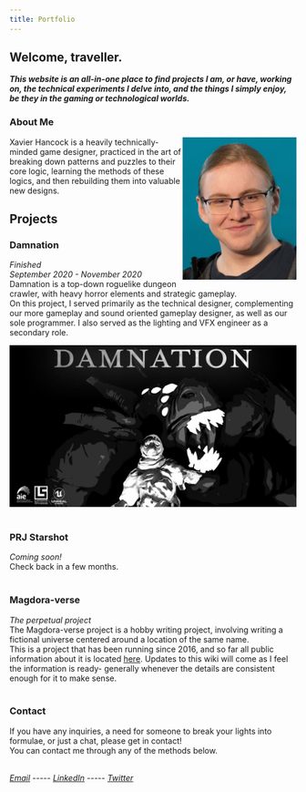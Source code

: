 ```yaml
---
title: Portfolio
---
```


## Welcome, traveller.

***This website is an all-in-one place to find projects I am, or have, working on, the technical experiments I delve into, and the things I simply enjoy, be they in the gaming or technological worlds.***

### About Me
<img align="right" width=200 height=250 src="https://raw.githubusercontent.com/Arbiter04032000/xhTech/master/Media/xavier_hancockcrop.jpg"> Xavier Hancock is a heavily technically-minded game designer, practiced in the art of breaking down patterns and puzzles to their core logic, learning the methods of these logics, and then rebuilding them into valuable new designs.<br>

## Projects
### Damnation
_Finished_<br>
_September 2020 - November 2020_<br>
Damnation is a top-down roguelike dungeon crawler, with heavy horror elements and strategic gameplay.<br>
On this project, I served primarily as the technical designer, complementing our more gameplay and sound oriented gameplay designer, as well as our sole programmer. I also served as the lighting and VFX engineer as a secondary role.<br>

[![alt text](https://raw.githubusercontent.com/Arbiter04032000/xhTech/master/Media/Damnation_Banner_LabyrinthStudios_LandscapeTrueSize.jpg)](https://youtu.be/5EiTH6ipOf0 "Damnation - Trailer")<br><br>

### PRJ Starshot
_Coming soon!_<br>
Check back in a few months.
<br><br>

### Magdora-verse
_The perpetual project_<br>
The Magdora-verse project is a hobby writing project, involving writing a fictional universe centered around a location of the same name.<br>
This is a project that has been running since 2016, and so far all public information about it is located [here](https://magdoraverseofficial.fandom.com). Updates to this wiki will come as I feel the information is ready- generally whenever the details are consistent enough for it to make sense.
<br><br>

### Contact
If you have any inquiries, a need for someone to break your lights into formulae, or just a chat, please get in contact!<br>
You can contact me through any of the methods below.<br><br>

 [*Email*](XavierHTech@gmail.com) ----- [*LinkedIn*](https://www.linkedin.com/in/xavier-hancock-a25282176/) ----- [*Twitter*](https://twitter.com/XavierHTech)
